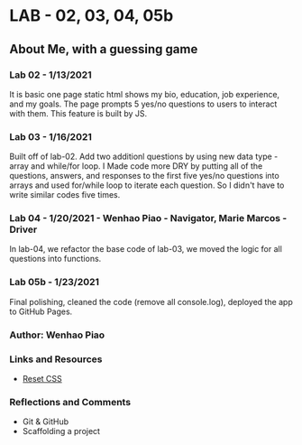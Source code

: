 # LAB - 02, 03, 04, 05b

## About Me, with a guessing game

### Lab 02 - 1/13/2021
It is basic one page static html shows my bio, education, job experience, and my goals. The page prompts 5 yes/no questions to users to interact with them. This feature is built by JS. 

### Lab 03 - 1/16/2021
Built off of lab-02. Add two additionl questions by using new data type - array and while/for loop. I Made code more DRY by putting all of the questions, answers, and responses to the first five yes/no questions into arrays and used for/while loop to iterate each question. So I didn't have to write similar codes five times. 

### Lab 04 - 1/20/2021 - Wenhao Piao - Navigator, Marie Marcos - Driver
In lab-04, we refactor the base code of lab-03, we moved the logic for all questions into functions.

### Lab 05b - 1/23/2021
Final polishing, cleaned the code (remove all console.log), deployed the app to GitHub Pages. 

### Author: Wenhao Piao


### Links and Resources
* [Reset CSS](http://meyerweb.com/eric/tools/css/reset/)

### Reflections and Comments
* Git & GitHub
* Scaffolding a project